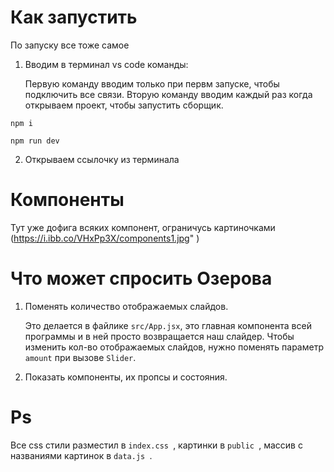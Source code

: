 # Как запустить
По запуску все тоже самое
1. Вводим в терминал vs code команды:

   Первую команду вводим только при первм запуске, чтобы подключить все связи.
   Вторую команду вводим каждый раз когда открываем проект, чтобы запустить сборщик.
```
npm i
```
```
npm run dev
```
2. Открываем ссылочку из терминала
# Компоненты
Тут уже дофига всяких компонент, ограничусь картиночками
(https://i.ibb.co/VHxPp3X/components1.jpg" )
# Что может спросить Озерова
   1. Поменять количество отображаемых слайдов.
  
      Это делается в файлике ```src/App.jsx```, это главная компонента всей программы и в ней просто возвращается наш слайдер. Чтобы изменить кол-во отображаемых слайдов, нужно поменять параметр ```amount``` при вызове ```Slider```.
   2. Показать компоненты, их пропсы и состояния.
# Ps
   Все css стили разместил в  ```index.css ```, картинки в  ```public ```, массив с названиями картинок в  ```data.js ```.
